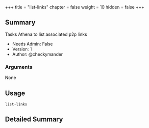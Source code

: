 +++
title = "list-links"
chapter = false
weight = 10
hidden = false
+++

## Summary
Tasks Athena to list associated p2p links
  
- Needs Admin: False  
- Version: 1  
- Author: @checkymander  

### Arguments

None

## Usage

```
list-links
```


## Detailed Summary
